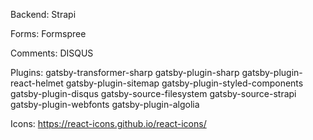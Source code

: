 Backend: Strapi

Forms: Formspree

Comments: DISQUS

Plugins:
gatsby-transformer-sharp
gatsby-plugin-sharp
gatsby-plugin-react-helmet
gatsby-plugin-sitemap
gatsby-plugin-styled-components
gatsby-plugin-disqus
gatsby-source-filesystem
gatsby-source-strapi
gatsby-plugin-webfonts
gatsby-plugin-algolia

Icons: https://react-icons.github.io/react-icons/
